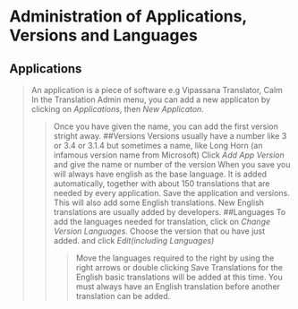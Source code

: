 # Administration of Applications, Versions and Languages
## Applications
> An application is a piece of software e.g Vipassana Translator, Calm
> In the Translation Admin menu, you can add a new applicaton by clicking on <i>Applications</i>, then <i>New Applicaton</i>.
>> Once you have given the name, you can add the first version stright away.
##Versions
>Versions usually have a number like 3 or 3.4 or 3.1.4 but sometimes a name, like Long Horn (an infamous version name from Microsoft)
>> Click <i>Add App Version</i> and give the name or number of the version
>> When you save you will always have english as the base language. It is added automatically, together with about 150 translations that are needed by every application.
>> Save the application and versions. This will also add some English translations. New English translations are usually added by developers.
##Languages
>  To add the languages needed for translation, click on <i>Change Version Languages</i>. Choose the version that ou have just added.
>> and click <i>Edit(including Languages)</i> 
>>> Move the languages required to the right by using the right arrows or double clicking
>>> Save
>>> Translations for the English basic translations will be added at this time.
> You must always have an English translation before another translation can be added.
 
